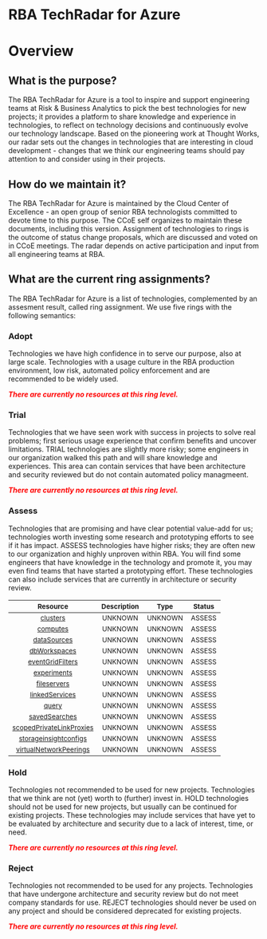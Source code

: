 
RBA TechRadar for Azure
=======================

# Overview

## What is the purpose?


The RBA TechRadar for Azure is a tool to inspire and support engineering teams at Risk & Business Analytics to pick the best technologies for new projects; it provides a platform to share knowledge and experience in technologies, to reflect on technology decisions and continuously evolve our technology landscape.  Based on the pioneering work at Thought Works, our radar sets out the changes in technologies that are interesting in cloud development - changes that we think our engineering teams should pay attention to and consider using in their projects.
## How do we maintain it?


The RBA TechRadar for Azure is maintained by the Cloud Center of Excellence - an open group of senior RBA technologists committed to devote time to this purpose.  The CCoE self organizes to maintain these documents, including this version.  Assignment of technologies to rings is the outcome of status change proposals, which are discussed and voted on in CCoE meetings.  The radar depends on active participation and input from all engineering teams at RBA.
## What are the current ring assignments?


The RBA TechRadar for Azure is a list of technologies, complemented by an assesment result, called ring assignment.  We use five rings with the following semantics:
### Adopt


Technologies we have high confidence in to serve our purpose, also at large scale.  Technologies with a usage culture in the RBA production environment, low risk, automated policy enforcement and are recommended to be widely used.  
  
***<font color="red"> There are currently no resources at this ring level. </font>***
### Trial


Technologies that we have seen work with success in projects to solve real problems;  first serious usage experience that confirm benefits and uncover limitations.  TRIAL technologies are slightly more risky; some engineers in our organization walked this path and will share knowledge and experiences.  This area can contain services that have been architecture and security reviewed but do not contain automated policy managmeent.  
  
***<font color="red"> There are currently no resources at this ring level. </font>***
### Assess


Technologies that are promising and have clear potential value-add for us; technologies worth investing some research and prototyping efforts to see if it has impact.  ASSESS technologies have higher risks;  they are often new to our organization and highly unproven within RBA.  You will find some engineers that have knowledge in the technology and promote it, you may even find teams that have started a prototyping effort.  These technologies can also include services that are currently in architecture or security review.  

|<sub>Resource</sub>|<sub>Description</sub>|<sub>Type</sub>|<sub>Status</sub>|
| :---: | :---: | :---: | :---: |
|<sub>[clusters](https://github.com/openrba/python-azure-techradar/tree/master/Microsoft.DBforMySQL/workspaces/clusters)</sub>|<sub>UNKNOWN</sub>|<sub>UNKNOWN</sub>|<sub>ASSESS</sub>|
|<sub>[computes](https://github.com/openrba/python-azure-techradar/tree/master/Microsoft.DBforMySQL/workspaces/computes)</sub>|<sub>UNKNOWN</sub>|<sub>UNKNOWN</sub>|<sub>ASSESS</sub>|
|<sub>[dataSources](https://github.com/openrba/python-azure-techradar/tree/master/Microsoft.DBforMySQL/workspaces/dataSources)</sub>|<sub>UNKNOWN</sub>|<sub>UNKNOWN</sub>|<sub>ASSESS</sub>|
|<sub>[dbWorkspaces](https://github.com/openrba/python-azure-techradar/tree/master/Microsoft.DBforMySQL/workspaces/dbWorkspaces)</sub>|<sub>UNKNOWN</sub>|<sub>UNKNOWN</sub>|<sub>ASSESS</sub>|
|<sub>[eventGridFilters](https://github.com/openrba/python-azure-techradar/tree/master/Microsoft.DBforMySQL/workspaces/eventGridFilters)</sub>|<sub>UNKNOWN</sub>|<sub>UNKNOWN</sub>|<sub>ASSESS</sub>|
|<sub>[experiments](https://github.com/openrba/python-azure-techradar/tree/master/Microsoft.DBforMySQL/workspaces/experiments)</sub>|<sub>UNKNOWN</sub>|<sub>UNKNOWN</sub>|<sub>ASSESS</sub>|
|<sub>[fileservers](https://github.com/openrba/python-azure-techradar/tree/master/Microsoft.DBforMySQL/workspaces/fileservers)</sub>|<sub>UNKNOWN</sub>|<sub>UNKNOWN</sub>|<sub>ASSESS</sub>|
|<sub>[linkedServices](https://github.com/openrba/python-azure-techradar/tree/master/Microsoft.DBforMySQL/workspaces/linkedServices)</sub>|<sub>UNKNOWN</sub>|<sub>UNKNOWN</sub>|<sub>ASSESS</sub>|
|<sub>[query](https://github.com/openrba/python-azure-techradar/tree/master/Microsoft.DBforMySQL/workspaces/query)</sub>|<sub>UNKNOWN</sub>|<sub>UNKNOWN</sub>|<sub>ASSESS</sub>|
|<sub>[savedSearches](https://github.com/openrba/python-azure-techradar/tree/master/Microsoft.DBforMySQL/workspaces/savedSearches)</sub>|<sub>UNKNOWN</sub>|<sub>UNKNOWN</sub>|<sub>ASSESS</sub>|
|<sub>[scopedPrivateLinkProxies](https://github.com/openrba/python-azure-techradar/tree/master/Microsoft.DBforMySQL/workspaces/scopedPrivateLinkProxies)</sub>|<sub>UNKNOWN</sub>|<sub>UNKNOWN</sub>|<sub>ASSESS</sub>|
|<sub>[storageinsightconfigs](https://github.com/openrba/python-azure-techradar/tree/master/Microsoft.DBforMySQL/workspaces/storageinsightconfigs)</sub>|<sub>UNKNOWN</sub>|<sub>UNKNOWN</sub>|<sub>ASSESS</sub>|
|<sub>[virtualNetworkPeerings](https://github.com/openrba/python-azure-techradar/tree/master/Microsoft.DBforMySQL/workspaces/virtualNetworkPeerings)</sub>|<sub>UNKNOWN</sub>|<sub>UNKNOWN</sub>|<sub>ASSESS</sub>|

### Hold


Technologies not recommended to be used for new projects. Technologies that we think are not (yet) worth to (further) invest in.  HOLD technologies should not be used for new projects, but usually can be continued for existing projects.  These technologies may include services that have yet to be evaluated by architecture and security due to a lack of interest, time, or need.  
  
***<font color="red"> There are currently no resources at this ring level. </font>***
### Reject


Technologies not recommended to be used for any projects. Technologies that have undergone architecture and security review but do not meet company standards for use.  REJECT technologies should never be used on any project and should be considered deprecated for existing projects.  
  
***<font color="red"> There are currently no resources at this ring level. </font>***
